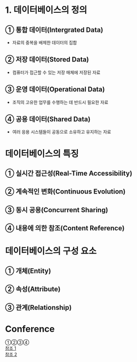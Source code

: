# 1. 데이터베이스의 정의
## ① 통합 데이터(Intergrated Data)
- 자료의 중복을 배제한 데이터의 집합
## ② 저장 데이터(Stored Data)
- 컴퓨터가 접근할 수 있는 저장 매체에 저장된 자료
## ③ 운영 데이터(Operational Data)
- 조직의 고유한 업무를 수행하는 데 반드시 필요한 자료
## ④ 공용 데이터(Shared Data)
- 여러 응용 시스템들이 공동으로 소유하고 유지하는 자료
#

# 데이터베이스의 특징
## ① 실시간 접근성(Real-Time Accessibility)
## ② 계속적인 변화(Continuous Evolution)
## ③ 동시 공용(Concurrent Sharing)
## ④ 내용에 의한 참조(Content Reference)
#

# 데이터베이스의 구성 요소
## ① 개체(Entity)
## ② 속성(Attribute)
## ③ 관계(Relationship)

# Conference
①②③④  
[참조 1](https://coding-factory.tistory.com/214?category=784883)  
[참조 2](https://blog.naver.com/syunjae21/221984497956)  
